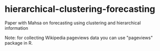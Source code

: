 # hierarchical-clustering-forecasting
Paper with Mahsa on forecasting using clustering and hierarchical information

Note: for collecting Wikipedia pageviews data you can use "pageviews" package in R. 
